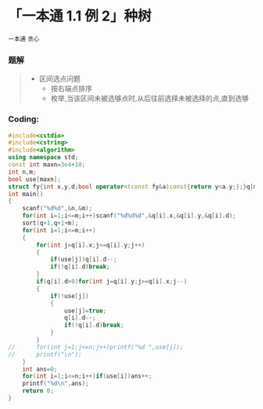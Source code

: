 # 「一本通 1.1 例 2」种树

`一本通` `贪心`

### 题解

> - 区间选点问题
>    - 按右端点排序
>    - 枚举,当该区间未被选够点时,从后往前选择未被选择的点,直到选够

### Coding:
```cpp
#include<cstdio>
#include<cstring>
#include<algorithm>
using namespace std;
const int maxn=3e4+10;
int n,m;
bool use[maxn]; 
struct fy{int x,y,d;bool operator<(const fy&a)const{return y<a.y;};}q[maxn];
int main()
{
	scanf("%d%d",&n,&m);
	for(int i=1;i<=m;i++)scanf("%d%d%d",&q[i].x,&q[i].y,&q[i].d);
	sort(q+1,q+1+m);
	for(int i=1;i<=m;i++)
	{
		for(int j=q[i].x;j<=q[i].y;j++)
		{
			if(use[j])q[i].d--;
			if(!q[i].d)break;
		}
		if(q[i].d>0)for(int j=q[i].y;j>=q[i].x;j--)
		{
			if(!use[j])
			{
				use[j]=true;
				q[i].d--;
				if(!q[i].d)break;
			}
		}
//		for(int j=1;j<=n;j++)printf("%d ",use[j]);
//		printf("\n");
	}
	int ans=0;
	for(int i=1;i<=n;i++)if(use[i])ans++;
	printf("%d\n",ans);
	return 0;
}
```

<!--stackedit_data:
eyJoaXN0b3J5IjpbLTIwNzA3NzM4NF19
-->